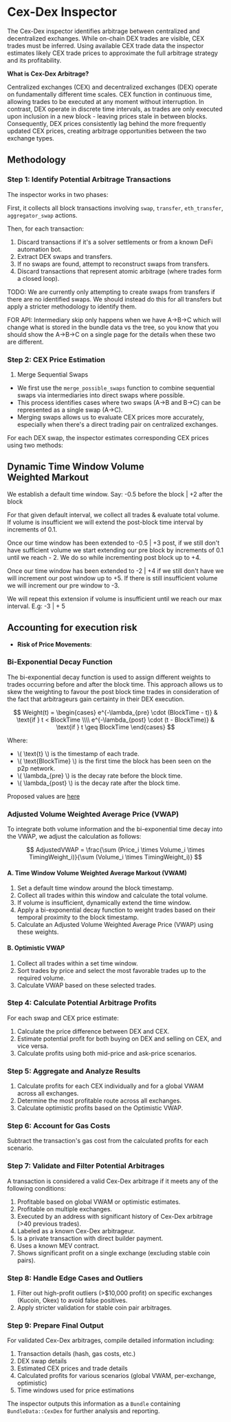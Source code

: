 # Cex-Dex Inspector

The Cex-Dex inspector identifies arbitrage between centralized and decentralized exchanges. While on-chain DEX trades are visible, CEX trades must be inferred. Using available CEX trade data the inspector estimates likely CEX trade prices to approximate the full arbitrage strategy and its profitability.

**What is Cex-Dex Arbitrage?**

Centralized exchanges (CEX) and decentralized exchanges (DEX) operate on fundamentally different time scales. CEX function in continuous time, allowing trades to be executed at any moment without interruption. In contrast, DEX operate in discrete time intervals, as trades are only executed upon inclusion in a new block - leaving prices stale in between blocks. Consequently, DEX prices consistently lag behind the more frequently updated CEX prices, creating arbitrage opportunities between the two exchange types.

## Methodology

### Step 1: Identify Potential Arbitrage Transactions

The inspector works in two phases:

First, it collects all block transactions involving `swap`, `transfer`, `eth_transfer`, `aggregator_swap` actions.

Then, for each transaction:

1. Discard transactions if it's a solver settlements or from a known DeFi automation bot.
2. Extract DEX swaps and transfers.
3. If no swaps are found, attempt to reconstruct swaps from transfers.
4. Discard transactions that represent atomic arbitrage (where trades form a closed loop).

TODO: We are currently only attempting to create swaps from transfers if there are no identified swaps. We should instead do this for all transfers but apply a stricter methodology to identify them.

FOR API: Intermediary skip only happens when we have A->B->C which will change what is stored in the bundle data vs the tree, so you know that you should show the A->B->C on a single page for the details when these two are different.

### Step 2: CEX Price Estimation

1. Merge Sequential Swaps

- We first use the `merge_possible_swaps` function to combine sequential swaps via intermediaries into direct swaps where possible.
- This process identifies cases where two swaps (A->B and B->C) can be represented as a single swap (A->C).
- Merging swaps allows us to evaluate CEX prices more accurately, especially when there's a direct trading pair on centralized exchanges.

For each DEX swap, the inspector estimates corresponding CEX prices using two methods:

## Dynamic Time Window Volume Weighted Markout

We establish a default time window. Say: -0.5 before the block | +2 after the block

For that given default interval, we collect all trades & evaluate total volume. If volume is insufficient we will extend the post-block time interval by increments of 0.1.

Once our time window has been extended to -0.5 | +3 post, if we still don't have sufficient volume we start extending our pre block by increments of 0.1 until we reach - 2. We do so while incrementing post block up to +4.

Once our time window has been extended to -2 | +4 if we still don't have we will increment our post window up to +5. If there is still insufficient volume we will increment our pre window to -3.

We will repeat this extension if volume is insufficient until we reach our max interval. E.g: -3 | + 5

## Accounting for execution risk

- **Risk of Price Movements**:

### Bi-Exponential Decay Function

The bi-exponential decay function is used to assign different weights to trades occurring before and after the block time. This approach allows us to skew the weighting to favour the post block time trades in consideration of the fact that arbitrageurs gain certainty in their DEX execution.

$$
Weight(t) =
\begin{cases}
e^{-\lambda_{pre} \cdot (BlockTime - t)} & \text{if } t < BlockTime \\\\
e^{-\lambda_{post} \cdot (t - BlockTime)} & \text{if } t \geq BlockTime
\end{cases}
$$

Where:

- \\( \text{t} \\) is the timestamp of each trade.
- \\( \text{BlockTime} \\) is the first time the block has been seen on the p2p network.
- \\( \lambda\_{pre} \\) is the decay rate before the block time.
- \\( \lambda\_{post} \\) is the decay rate after the block time.

Proposed values are [here](https://www.desmos.com/calculator/7ktqmde9ab)

### Adjusted Volume Weighted Average Price (VWAP)

To integrate both volume information and the bi-exponential time decay into the VWAP, we adjust the calculation as follows:

$$
AdjustedVWAP = \frac{\sum (Price_i \times Volume_i \times TimingWeight_i)}{\sum (Volume_i \times TimingWeight_i)}
$$

#### A. Time Window Volume Weighted Average Markout (VWAM)

1. Set a default time window around the block timestamp.
2. Collect all trades within this window and calculate the total volume.
3. If volume is insufficient, dynamically extend the time window.
4. Apply a bi-exponential decay function to weight trades based on their temporal proximity to the block timestamp.
5. Calculate an Adjusted Volume Weighted Average Price (VWAP) using these weights.

#### B. Optimistic VWAP

1. Collect all trades within a set time window.
2. Sort trades by price and select the most favorable trades up to the required volume.
3. Calculate VWAP based on these selected trades.

### Step 4: Calculate Potential Arbitrage Profits

For each swap and CEX price estimate:

1. Calculate the price difference between DEX and CEX.
2. Estimate potential profit for both buying on DEX and selling on CEX, and vice versa.
3. Calculate profits using both mid-price and ask-price scenarios.

### Step 5: Aggregate and Analyze Results

1. Calculate profits for each CEX individually and for a global VWAM across all exchanges.
2. Determine the most profitable route across all exchanges.
3. Calculate optimistic profits based on the Optimistic VWAP.

### Step 6: Account for Gas Costs

Subtract the transaction's gas cost from the calculated profits for each scenario.

### Step 7: Validate and Filter Potential Arbitrages

A transaction is considered a valid Cex-Dex arbitrage if it meets any of the following conditions:

1. Profitable based on global VWAM or optimistic estimates.
2. Profitable on multiple exchanges.
3. Executed by an address with significant history of Cex-Dex arbitrage (>40 previous trades).
4. Labeled as a known Cex-Dex arbitrageur.
5. Is a private transaction with direct builder payment.
6. Uses a known MEV contract.
7. Shows significant profit on a single exchange (excluding stable coin pairs).

### Step 8: Handle Edge Cases and Outliers

1. Filter out high-profit outliers (>$10,000 profit) on specific exchanges (Kucoin, Okex) to avoid false positives.
2. Apply stricter validation for stable coin pair arbitrages.

### Step 9: Prepare Final Output

For validated Cex-Dex arbitrages, compile detailed information including:

1. Transaction details (hash, gas costs, etc.)
2. DEX swap details
3. Estimated CEX prices and trade details
4. Calculated profits for various scenarios (global VWAM, per-exchange, optimistic)
5. Time windows used for price estimations

The inspector outputs this information as a `Bundle` containing `BundleData::CexDex` for further analysis and reporting.
